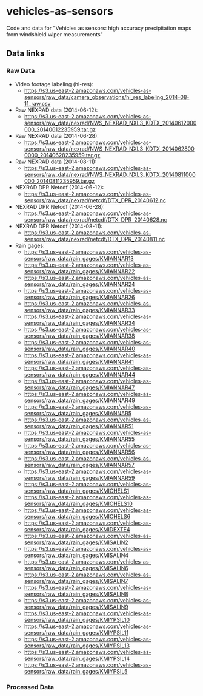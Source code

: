 # vehicles-as-sensors
Code and data for "Vehicles as sensors: high accuracy precipitation maps from windshield wiper measurements"

## Data links

### Raw Data
- Video footage labeling (hi-res): 
  - https://s3.us-east-2.amazonaws.com/vehicles-as-sensors/raw_data/camera_observations/hi_res_labeling_2014-08-11_raw.csv
- Raw NEXRAD data (2014-06-12): 
  - https://s3.us-east-2.amazonaws.com/vehicles-as-sensors/raw_data/nexrad/NWS_NEXRAD_NXL3_KDTX_20140612000000_20140612235959.tar.gz
- Raw NEXRAD data (2014-06-28): 
  - https://s3.us-east-2.amazonaws.com/vehicles-as-sensors/raw_data/nexrad/NWS_NEXRAD_NXL3_KDTX_20140628000000_20140628235959.tar.gz
- Raw NEXRAD data (2014-08-11): 
  - https://s3.us-east-2.amazonaws.com/vehicles-as-sensors/raw_data/nexrad/NWS_NEXRAD_NXL3_KDTX_20140811000000_20140811235959.tar.gz
- NEXRAD DPR Netcdf (2014-06-12): 
  - https://s3.us-east-2.amazonaws.com/vehicles-as-sensors/raw_data/nexrad/netcdf/DTX_DPR_20140612.nc
- NEXRAD DPR Netcdf (2014-06-28): 
  - https://s3.us-east-2.amazonaws.com/vehicles-as-sensors/raw_data/nexrad/netcdf/DTX_DPR_20140628.nc
- NEXRAD DPR Netcdf (2014-08-11):
  - https://s3.us-east-2.amazonaws.com/vehicles-as-sensors/raw_data/nexrad/netcdf/DTX_DPR_20140811.nc
- Rain gages:
  - https://s3.us-east-2.amazonaws.com/vehicles-as-sensors/raw_data/rain_gages/KMIANNAR13
  - https://s3.us-east-2.amazonaws.com/vehicles-as-sensors/raw_data/rain_gages/KMIANNAR22
  - https://s3.us-east-2.amazonaws.com/vehicles-as-sensors/raw_data/rain_gages/KMIANNAR24
  - https://s3.us-east-2.amazonaws.com/vehicles-as-sensors/raw_data/rain_gages/KMIANNAR26
  - https://s3.us-east-2.amazonaws.com/vehicles-as-sensors/raw_data/rain_gages/KMIANNAR33
  - https://s3.us-east-2.amazonaws.com/vehicles-as-sensors/raw_data/rain_gages/KMIANNAR34
  - https://s3.us-east-2.amazonaws.com/vehicles-as-sensors/raw_data/rain_gages/KMIANNAR38
  - https://s3.us-east-2.amazonaws.com/vehicles-as-sensors/raw_data/rain_gages/KMIANNAR40
  - https://s3.us-east-2.amazonaws.com/vehicles-as-sensors/raw_data/rain_gages/KMIANNAR41
  - https://s3.us-east-2.amazonaws.com/vehicles-as-sensors/raw_data/rain_gages/KMIANNAR44
  - https://s3.us-east-2.amazonaws.com/vehicles-as-sensors/raw_data/rain_gages/KMIANNAR47
  - https://s3.us-east-2.amazonaws.com/vehicles-as-sensors/raw_data/rain_gages/KMIANNAR49
  - https://s3.us-east-2.amazonaws.com/vehicles-as-sensors/raw_data/rain_gages/KMIANNAR5
  - https://s3.us-east-2.amazonaws.com/vehicles-as-sensors/raw_data/rain_gages/KMIANNAR51
  - https://s3.us-east-2.amazonaws.com/vehicles-as-sensors/raw_data/rain_gages/KMIANNAR55
  - https://s3.us-east-2.amazonaws.com/vehicles-as-sensors/raw_data/rain_gages/KMIANNAR56
  - https://s3.us-east-2.amazonaws.com/vehicles-as-sensors/raw_data/rain_gages/KMIANNAR57
  - https://s3.us-east-2.amazonaws.com/vehicles-as-sensors/raw_data/rain_gages/KMIANNAR59
  - https://s3.us-east-2.amazonaws.com/vehicles-as-sensors/raw_data/rain_gages/KMICHELS1
  - https://s3.us-east-2.amazonaws.com/vehicles-as-sensors/raw_data/rain_gages/KMICHELS10
  - https://s3.us-east-2.amazonaws.com/vehicles-as-sensors/raw_data/rain_gages/KMICHELS6
  - https://s3.us-east-2.amazonaws.com/vehicles-as-sensors/raw_data/rain_gages/KMIDEXTE4
  - https://s3.us-east-2.amazonaws.com/vehicles-as-sensors/raw_data/rain_gages/KMISALIN2
  - https://s3.us-east-2.amazonaws.com/vehicles-as-sensors/raw_data/rain_gages/KMISALIN4
  - https://s3.us-east-2.amazonaws.com/vehicles-as-sensors/raw_data/rain_gages/KMISALIN6
  - https://s3.us-east-2.amazonaws.com/vehicles-as-sensors/raw_data/rain_gages/KMISALIN7
  - https://s3.us-east-2.amazonaws.com/vehicles-as-sensors/raw_data/rain_gages/KMISALIN8
  - https://s3.us-east-2.amazonaws.com/vehicles-as-sensors/raw_data/rain_gages/KMISALIN9
  - https://s3.us-east-2.amazonaws.com/vehicles-as-sensors/raw_data/rain_gages/KMIYPSIL10
  - https://s3.us-east-2.amazonaws.com/vehicles-as-sensors/raw_data/rain_gages/KMIYPSIL11
  - https://s3.us-east-2.amazonaws.com/vehicles-as-sensors/raw_data/rain_gages/KMIYPSIL13
  - https://s3.us-east-2.amazonaws.com/vehicles-as-sensors/raw_data/rain_gages/KMIYPSIL14
  - https://s3.us-east-2.amazonaws.com/vehicles-as-sensors/raw_data/rain_gages/KMIYPSIL5

### Processed Data
